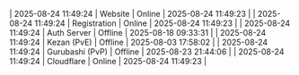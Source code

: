 | 2025-08-24 11:49:24 | Website | Online | 2025-08-24 11:49:23 |
| 2025-08-24 11:49:24 | Registration | Online | 2025-08-24 11:49:23 |
| 2025-08-24 11:49:24 | Auth Server | Offline | 2025-08-18 09:33:31 |
| 2025-08-24 11:49:24 | Kezan (PvE) | Offline | 2025-08-03 17:58:02 |
| 2025-08-24 11:49:24 | Gurubashi (PvP) | Offline | 2025-08-23 21:44:06 |
| 2025-08-24 11:49:24 | Cloudflare | Online | 2025-08-24 11:49:23 |
